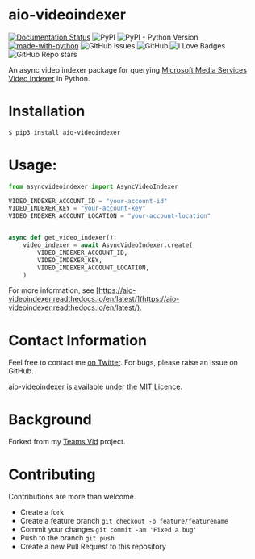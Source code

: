 # aio-videoindexer
[![Documentation Status](https://readthedocs.org/projects/aio-videoindexer/badge/?version=latest)](https://aio-videoindexer.readthedocs.io/en/latest/?badge=latest) ![PyPI](https://img.shields.io/pypi/v/aio-videoindexer) ![PyPI - Python Version](https://img.shields.io/pypi/pyversions/aio-videoindexer) [![made-with-python](https://img.shields.io/badge/Made%20with-Python-1f425f.svg)](https://www.python.org/) ![GitHub issues](https://img.shields.io/github/issues/Sealjay-clj/aio-videoindexer) ![GitHub](https://img.shields.io/github/license/Sealjay-clj/aio-videoindexer)  ![I Love Badges](https://img.shields.io/badge/-I%20Love%20Badges-blueviolet) ![GitHub Repo stars](https://img.shields.io/github/stars/Sealjay-clj/aio-videoindexer?style=social)

An async video indexer package for querying [Microsoft Media Services Video Indexer](https://docs.microsoft.com/en-us/azure/media-services/video-indexer/) in Python.

# Installation
   ```bash
   $ pip3 install aio-videoindexer
   ```


# Usage:
```python
from asyncvideoindexer import AsyncVideoIndexer

VIDEO_INDEXER_ACCOUNT_ID = "your-account-id"
VIDEO_INDEXER_KEY = "your-account-key"
VIDEO_INDEXER_ACCOUNT_LOCATION = "your-account-location"


async def get_video_indexer():
    video_indexer = await AsyncVideoIndexer.create(
        VIDEO_INDEXER_ACCOUNT_ID,
        VIDEO_INDEXER_KEY,
        VIDEO_INDEXER_ACCOUNT_LOCATION,
    )
```

For more information, see [https://aio-videoindexer.readthedocs.io/en/latest/](https://aio-videoindexer.readthedocs.io/en/latest/).

# Contact Information
Feel free to contact me [on Twitter](https://twitter.com/sealjay_clj). For bugs, please raise an issue on GitHub.

aio-videoindexer is available under the [MIT Licence](./LICENCE).

# Background
Forked from my [Teams Vid](https://github.com/sealjay-clj/teams-vid) project.

# Contributing
Contributions are more than welcome.
- Create a fork
- Create a feature branch `git checkout -b feature/featurename`
- Commit your changes `git commit -am 'Fixed a bug'`
- Push to the branch `git push`
- Create a new Pull Request to this repository